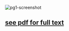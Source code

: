 ![pg1-screenshot](TODO:link)

## [see pdf for full text](https://github.com/7yl4r/HBM-Viewer/blob/master/main.pdf)
